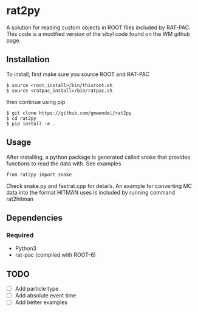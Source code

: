 rat2py
===============================
A solution for reading custom objects in ROOT files included by RAT-PAC.
This code is a modified version of the sibyl code found on the WM github page. 


Installation
------------
To install, first make sure you source ROOT and RAT-PAC

    $ source <root_install>/bin/thisroot.sh
    $ source <ratpac_install>/bin/ratpac.sh

then continue using pip

    $ git clone https://github.com/gmwendel/rat2py
    $ cd rat2py
    $ pip install -e .

Usage
-----

After installing, a python package is generated called snake that provides 
functions to read the data with.  See examples 

```
from rat2py import snake
```

Check snake.py and fastrat.cpp for details.  An example for converting MC
data into the format HITMAN uses is included by running command rat2hitman

Dependencies
------------
### Required
- Python3
- rat-pac (compiled with ROOT-6)

TODO
----
- [ ] Add particle type
- [ ] Add absolute event time
- [ ] Add better examples

